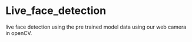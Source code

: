# Live_face_detection
live face detection using the pre trained model data using our web camera in openCV.
